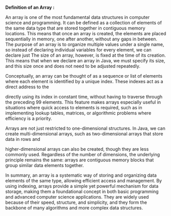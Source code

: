 
**Definition of an Array :**

An array is one of the most fundamental data structures in computer science and programming. It can be defined as a collection of elements of the same data type that are
stored together in contiguous memory locations. This means that once an array is created, the elements are placed sequentially in memory, one after another, without any gaps
in between. The purpose of an array is to organize multiple values under a single name, so instead of declaring individual variables for every element, we can declare just 
The size of an array, however, is fixed at the time of its creation. This means that when we declare an array in Java, we must specify its size, and this size once and does not need to be adjusted repeatedly.

Conceptually, an array can be thought of as a sequence or list of elements where each element is identified by a unique index. These indexes act as a direct address to the 

directly using its index in constant time, without having to traverse through the preceding 99 elements. This feature makes arrays especially useful in situations where quick access to elements is required, such as in implementing lookup tables, matrices, or algorithmic problems where efficiency is a priority.

Arrays are not just restricted to one-dimensional structures. In Java, we can create multi-dimensional arrays, such as two-dimensional arrays that store data in rows and 

higher-dimensional arrays can also be created, though they are less commonly used. Regardless of the number of dimensions, the underlying principle remains the same: arrays
are contiguous memory blocks that group similar data elements together.

In summary, an array is a systematic way of storing and organizing data elements of the same type, allowing efficient access and management. By using indexing, arrays provide a simple yet powerful mechanism for data storage, making them a foundational concept in both basic programming and advanced computer science applications. They are widely used because of their speed, structure, and simplicity, and they form the backbone of many algorithms and more complex data structures.
